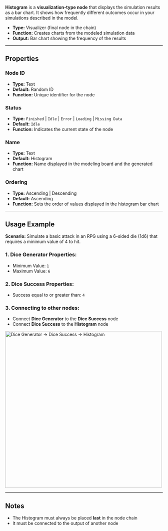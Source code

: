**Histogram** is a **visualization-type node** that displays the simulation results as a bar chart. It shows how frequently different outcomes occur in your simulations described in the model.

- **Type:** Visualizer (final node in the chain)
- **Function:** Creates charts from the modeled simulation data
- **Output:** Bar chart showing the frequency of the results

---

## **Properties**

### **Node ID**

- **Type:** Text
- **Default:** Random ID
- **Function:** Unique identifier for the node

### **Status**

- **Type:** `Finished` | `Idle` | `Error` | `Loading` | `Missing Data`
- **Default:** `Idle`
- **Function:** Indicates the current state of the node

### **Name**

- **Type:** Text
- **Default:** Histogram
- **Function:** Name displayed in the modeling board and the generated chart

### **Ordering**

- **Type:** Ascending | Descending
- **Default:** Ascending
- **Function:** Sets the order of values displayed in the histogram bar chart

---

## **Usage Example**

**Scenario:** Simulate a basic attack in an RPG using a 6-sided die (1d6) that requires a minimum value of 4 to hit.

### **1. Dice Generator Properties:**

- Minimum Value: `1`
- Maximum Value: `6`

### **2. Dice Success Properties:**

- Success equal to or greater than: `4`

### **3. Connecting to other nodes:**

- Connect **Dice Generator** to the **Dice Success** node
- Connect **Dice Success** to the **Histogram** node

<img src="/images/generator-success.png" width="500px" alt="Dice Generator → Dice Success → Histogram"/>

---

## **Notes**

- The Histogram must always be placed **last** in the node chain
- It must be connected to the output of another node
